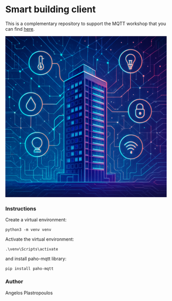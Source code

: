 # Smart building client

This is a complementary repository to support the MQTT workshop that you can find [here](https://github.com/captain-bender/mqtt-workshop).

![](./image.png)

### Instructions
Create a virtual environment:
```
python3 -m venv venv
```
Activate the virtual environment:
```
.\venv\Scripts\activate
```
and install paho-mqtt library:
```
pip install paho-mqtt
```

### Author
Angelos Plastropoulos

